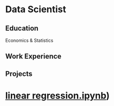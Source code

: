 <H1>Data Scientist</H1> 

<h2>Education </h2>
Economics & Statistics

<H2>Work Experience </H2>


<H2> Projects </H2>

# [linear regression.ipynb](https://github.com/Muhammedhchm/Muhammedhchm.Github.io/blob/6010fbaa49a1968dce1f24ae6e85dff2075be32c/linear%20regression.ipynb))
